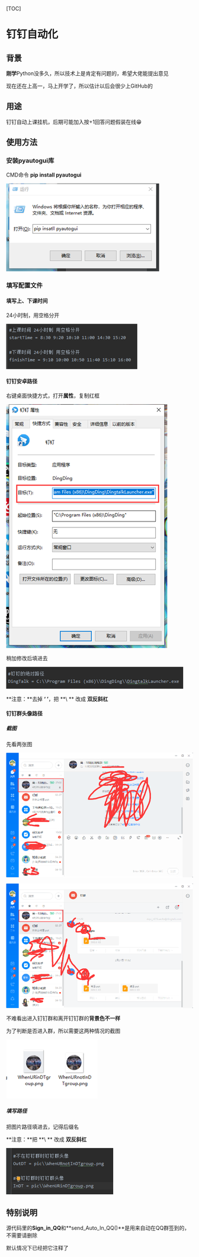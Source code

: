 [TOC]

# 钉钉自动化

## 背景

**刚学**Python没多久，所以技术上是肯定有问题的，希望大佬能提出意见

现在还在上高一，马上开学了，所以估计以后会很少上GitHub的

## 用途

钉钉自动上课挂机，后期可能加入按+1回答问题假装在线😁

## 使用方法

### 安装pyautogui库

CMD命令 **pip install pyautogui**

![Image text](https://github.com/TheresaQAQ/PictureWarehouse/blob/master/DingTalkAuto/1588185085372.png)

### 填写配置文件

#### 填写上、下课时间

24小时制，用空格分开

![Image text](https://github.com/TheresaQAQ/PictureWarehouse/blob/master/DingTalkAuto/1588184969233.png)

#### 钉钉安卓路径

右键桌面快捷方式，打开**属性**，复制红框

![Image text](https://github.com/TheresaQAQ/PictureWarehouse/blob/master/DingTalkAuto/1588184430290.png)

稍加修改后填进去

![Image text](https://github.com/TheresaQAQ/PictureWarehouse/blob/master/DingTalkAuto/1588184506761.png)

**注意：**去掉  **‘ ’**，把  **\ ** 改成  **双反斜杠**

#### 钉钉群头像路径

##### 截图

先看两张图

![Image text](https://github.com/TheresaQAQ/PictureWarehouse/blob/master/DingTalkAuto/1588165524658.png)

![Image text](https://github.com/TheresaQAQ/PictureWarehouse/blob/master/DingTalkAuto/1588165556638.png)

不难看出进入钉钉群和离开钉钉群的**背景色不一样**

为了判断是否进入群，所以需要这两种情况的截图

![Image text](https://github.com/TheresaQAQ/PictureWarehouse/blob/master/DingTalkAuto/1588184222044.png)

##### 填写路径

把图片路径填进去，记得后缀名 

**注意：**把  **\ ** 改成  **双反斜杠**

![Image text](https://github.com/TheresaQAQ/PictureWarehouse/blob/master/DingTalkAuto/1588184143381.png)

## 特别说明

源代码里的**Sign_in_QQ**和**send_Auto_In_QQ()**是用来自动在QQ群签到的，不需要请删除

默认情况下已经把它注释了
